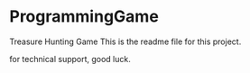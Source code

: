 ProgrammingGame
===============

Treasure Hunting Game
This is the readme file for this project.

for technical support, good luck.